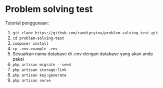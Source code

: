 
# Problem solving test

Tutorial penggunaan:
1. `git clone https://github.com/randiprytna/problem-solving-test.git`
2. `cd problem-solving-test`
3. `composer install`
4. `cp .env.example .env`
5. Sesuaikan nama database di .env dengan database yang akan anda pakai
5. `php artisan migrate --seed`
6. `php artisan storage:link`
7. `php artisan key:generate`
8. `php artisan serve`